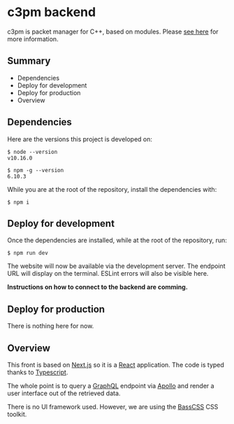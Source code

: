 # c3pm backend

c3pm is packet manager for C++, based on modules. Please [see here]() for
more information.


## Summary

* Dependencies
* Deploy for development
* Deploy for production
* Overview


## Dependencies

Here are the versions this project is developed on:

```
$ node --version
v10.16.0

$ npm -g --version
6.10.3
```

While you are at the root of the repository, install the dependencies with:

```
$ npm i
```


## Deploy for development

Once the dependencies are installed, while at the root of the repository, run:

```
$ npm run dev
```

The website will now be available via the development server. The endpoint
URL will display on the terminal. ESLint errors will also be visible here.

**Instructions on how to connect to the backend are comming.**


## Deploy for production

There is nothing here for now.


## Overview

This front is based on [Next.js](https://nextjs.org/) so it is a
[React](https://fr.reactjs.org/) application. The code is typed thanks to
[Typescript](https://www.typescriptlang.org/).

The whole point is to query a [GraphQL](https://graphql.org/) endpoint
via [Apollo](https://www.apollographql.com/) and render a user interface
out of the retrieved data.

There is no UI framework used. However, we are using the
[BassCSS](https://basscss.com/) CSS toolkit.